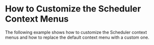 # How to Customize the Scheduler Context Menus


The following example shows how to customize the Scheduler context menus and how to replace the default context menu with a custom one. 

<br/>


